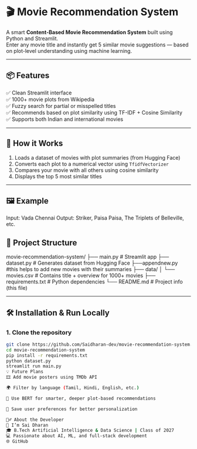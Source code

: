 # 🎬 Movie Recommendation System

A smart **Content-Based Movie Recommendation System** built using Python and Streamlit.  
Enter any movie title and instantly get 5 similar movie suggestions — based on plot-level understanding using machine learning.

---

## 📦 Features

✅ Clean Streamlit interface  
✅ 1000+ movie plots from Wikipedia  
✅ Fuzzy search for partial or misspelled titles  
✅ Recommends based on plot similarity using TF-IDF + Cosine Similarity  
✅ Supports both Indian and international movies

---

## 🧠 How it Works

1. Loads a dataset of movies with plot summaries (from Hugging Face)
2. Converts each plot to a numerical vector using `TfidfVectorizer`
3. Compares your movie with all others using cosine similarity
4. Displays the top 5 most similar titles

---

## 🖼 Example

Input: Vada Chennai
Output: Striker, Paisa Paisa, The Triplets of Belleville, etc.
## 📁 Project Structure
movie-recommendation-system/
├── main.py # Streamlit app
├── dataset.py # Generates dataset from Hugging Face
├──appendnew.py #this helps to add new movies with their summaries
├── data/
│ └── movies.csv # Contains title + overview for 1000+ movies
├── requirements.txt # Python dependencies
└── README.md # Project info (this file)

---

## 🛠 Installation & Run Locally

### 1. Clone the repository

```bash
git clone https://github.com/Saidharan-dev/movie-recommendation-system.git
cd movie-recommendation-system
pip install -r requirements.txt
python dataset.py
streamlit run main.py
💡 Future Plans
🎞 Add movie posters using TMDb API

🌍 Filter by language (Tamil, Hindi, English, etc.)

🤖 Use BERT for smarter, deeper plot-based recommendations

🧠 Save user preferences for better personalization

🙋‍♂️ About the Developer
👋 I’m Sai Dharan
🎓 B.Tech Artificial Intelligence & Data Science | Class of 2027
💻 Passionate about AI, ML, and full-stack development
🌐 GitHub
